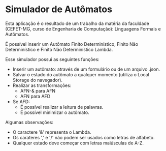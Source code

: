 # Simulador de Autômatos
Esta aplicação é o resultado de um trabalho da matéria da faculdade (CEFET-MG, curso de Engenharia de Computação): Linguagens Formais e Autômatos.

É possível inserir um Autômato Finito Determinístico, Finito Não Determinístico e Finito Não Determinístico Lambda.

Esse simulador possui as seguintes funções:
  - Inserir um autômato: através de um formulário ou de um arquivo .json.
  - Salvar o estado do autômato a qualquer momento (utiliza o Local Storage do navegador).
  - Realizar as transformações:
    - AFN-& para AFN
    - AFN para AFD
  - Se AFD:
    - É possível realizar a leitura de palavras.
    - É possível minimizar o autômato.

Algumas observações:
 - O caractere '&' representa o Lambda.
 - Os carateres ',' e '/' não podem ser usados como letras de alfabeto.
 - Qualquer estado deve começar com letras maiúsculas de A-Z. 

